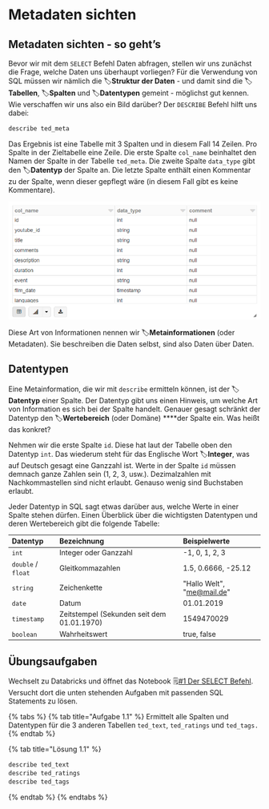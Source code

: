# Metadaten sichten

## Metadaten sichten - so geht’s

Bevor wir mit dem `SELECT` Befehl Daten abfragen, stellen wir uns zunächst die Frage, welche Daten uns überhaupt vorliegen? Für die Verwendung von SQL müssen wir nämlich die 🏷**Struktur der Daten** - und damit sind die 🏷**Tabellen**, 🏷**Spalten** und 🏷**Datentypen** gemeint - möglichst gut kennen. Wie verschaffen wir uns also ein Bild darüber? Der `DESCRIBE` Befehl hilft uns dabei:

```sql
describe ted_meta
```

Das Ergebnis ist eine Tabelle mit 3 Spalten und in diesem Fall 14 Zeilen. Pro Spalte in der Zieltabelle eine Zeile. Die erste Spalte `col_name` beinhaltet den Namen der Spalte in der Tabelle `ted_meta`. Die zweite Spalte `data_type` gibt den 🏷**Datentyp** der Spalte an. Die letzte Spalte enthält einen Kommentar zu der Spalte, wenn dieser gepflegt wäre \(in diesem Fall gibt es keine Kommentare\).

![Das Ergebnis des DESCRIBE Befehls hat 3 Spalten.](../../../../.gitbook/assets/image%20%2835%29.png)

Diese Art von Informationen nennen wir 🏷**Metainformationen** \(oder Metadaten\). Sie beschreiben die Daten selbst, sind also Daten über Daten.

## Datentypen

Eine Metainformation, die wir mit `describe` ermitteln können, ist der 🏷**Datentyp** einer Spalte. Der Datentyp gibt uns einen Hinweis, um welche Art von Information es sich bei der Spalte handelt. Genauer gesagt schränkt der Datentyp den 🏷**Wertebereich** \(oder Domäne\) ****der Spalte ein. Was heißt das konkret?

Nehmen wir die erste Spalte `id`. Diese hat laut der Tabelle oben den Datentyp `int`. Das wiederum steht für das Englische Wort 🏷**Integer**, was auf Deutsch gesagt eine Ganzzahl ist. Werte in der Spalte `id` müssen demnach ganze Zahlen sein \(1, 2, 3, usw.\). Dezimalzahlen mit Nachkommastellen sind nicht erlaubt. Genauso wenig sind Buchstaben erlaubt.

Jeder Datentyp in SQL sagt etwas darüber aus, welche Werte in einer Spalte stehen dürfen. Einen Überblick über die wichtigsten Datentypen und deren Wertebereich gibt die folgende Tabelle:

| Datentyp | Bezeichnung | Beispielwerte |
| :--- | :--- | :--- |
| `int` | Integer oder Ganzzahl | -1, 0, 1, 2, 3 |
| `double` / `float` | Gleitkommazahlen | 1.5, 0.6666, -25.12  |
| `string` | Zeichenkette | "Hallo Welt", "me@mail.de" |
| `date` | Datum | 01.01.2019 |
| `timestamp` | Zeitstempel \(Sekunden seit dem 01.01.1970\) | 1549470029 |
| `boolean` | Wahrheitswert | true, false |

## Übungsaufgaben

Wechselt zu Databricks und öffnet das Notebook 🗒[\#1 Der SELECT Befehl](https://winf-hsos.github.io/databricks-notebooks/sql-tutorial/1_Der_SELECT_Befehl.html). Versucht dort die unten stehenden Aufgaben mit passenden SQL Statements zu lösen.

{% tabs %}
{% tab title="Aufgabe 1.1" %}
Ermittelt alle Spalten und Datentypen für die 3 anderen Tabellen `ted_text`, `ted_ratings` und `ted_tags.`
{% endtab %}

{% tab title="Lösung 1.1" %}
```sql
describe ted_text
describe ted_ratings
describe ted_tags
```
{% endtab %}
{% endtabs %}

